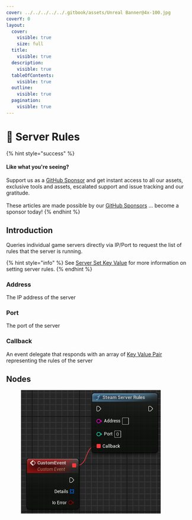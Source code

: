 ```yaml
---
cover: ../../../../../.gitbook/assets/Unreal Banner@4x-100.jpg
coverY: 0
layout:
  cover:
    visible: true
    size: full
  title:
    visible: true
  description:
    visible: true
  tableOfContents:
    visible: true
  outline:
    visible: true
  pagination:
    visible: true
---
```


# 🔵 Server Rules



{% hint style="success" %}
#### Like what you're seeing?

Support us as a [GitHub Sponsor](../../../../../become-a-sponsor/) and get instant access to all our assets, exclusive tools and assets, escalated support and issue tracking and our gratitude.\
\
These articles are made possible by our [GitHub Sponsors](../../../../../become-a-sponsor/) ... become a sponsor today!
{% endhint %}

## Introduction

Queries individual game servers directly via IP/Port to request the list of rules that the server is running.

{% hint style="info" %}
See [Server Set Key Value](../../apps/server-set-key-value.md) for more information on setting server rules.
{% endhint %}

### Address

The IP address of the server

### Port

The port of the server

### Callback

An event delegate that responds with an array of [Key Value Pair](../../types/key-value-pair.md) representing the rules of the server

## Nodes

<figure><img src="../../../../../.gitbook/assets/image (263).png" alt=""><figcaption></figcaption></figure>
